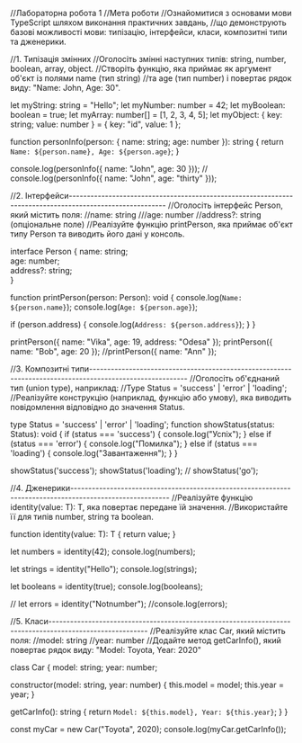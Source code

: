 //Лабораторна робота 1
//Мета роботи
//Ознайомитися з основами мови TypeScript шляхом виконання практичних завдань, 
//що демонструють базові можливості мови: типізацію, інтерфейси, класи, композитні типи та дженерики.

//1. Типізація змінних
//Оголосіть змінні наступних типів: string, number, boolean, array, object.
//Створіть функцію, яка приймає як аргумент об'єкт із полями name (тип string) 
//та age (тип number) і повертає рядок виду: "Name: John, Age: 30".

let myString: string = "Hello";
let myNumber: number = 42;
let myBoolean: boolean = true;
let myArray: number[] = [1, 2, 3, 4, 5];
let myObject: { key: string; value: number } = { key: "id", value: 1 };

function personInfo(person: { name: string; age: number }): string {
  return `Name: ${person.name}, Age: ${person.age}`;
}

console.log(personInfo({ name: "John", age: 30 }));
// console.log(personInfo({ name: "John", age: "thirty" }));


//2. Інтерфейси---------------------------------------------------------------------------------------------------------
//Оголосіть інтерфейс Person, який містить поля:
//name: string
///age: number
//address?: string (опціональне поле)
//Реалізуйте функцію printPerson, яка приймає об'єкт типу Person та виводить його дані у консоль.


interface Person {
  name: string;       
  age: number;      
  address?: string;  
}

function printPerson(person: Person): void {
  console.log(`Name: ${person.name}`);
  console.log(`Age: ${person.age}`);
  
  if (person.address) {
    console.log(`Address: ${person.address}`);
  }
}

printPerson({ name: "Vika", age: 19, address: "Odesa" });
printPerson({ name: "Bob", age: 20 });
//printPerson({ name: "Ann" });


//3. Композитні типи---------------------------------------------------------------------------------------------------------
//Оголосіть об'єднаний тип (union type), наприклад: 
//Type Status = 'success' | 'error' | 'loading';
//Реалізуйте конструкцію (наприклад, функцію або умову), яка виводить повідомлення відповідно до значення Status.


type Status = 'success' | 'error' | 'loading';
function showStatus(status: Status): void {
  if (status === 'success') {
    console.log("Успіх");
  } else if (status === 'error') {
    console.log("Помилка");
  } else if (status === 'loading') {
    console.log("Завантаження");
  }
}

showStatus('success');
showStatus('loading');
// showStatus('go');


//4. Дженерики---------------------------------------------------------------------------------------------------------
//Реалізуйте функцію identity<T>(value: T): T, яка повертає передане їй значення.
//Використайте її для типів number, string та boolean.

function identity<T>(value: T): T {
  return value;
}

let numbers = identity<number>(42);
console.log(numbers); 

let strings = identity<string>("Hello");
console.log(strings); 

let booleans = identity<boolean>(true);
console.log(booleans); 

// let errors = identity<number>("Notnumber");
//console.log(errors); 


//5. Класи---------------------------------------------------------------------------------------------------------
//Реалізуйте клас Car, який містить поля:
//model: string
//year: number
//Додайте метод getCarInfo(), який повертає рядок виду: "Model: Toyota, Year: 2020"

class Car {
  model: string;
  year: number;

  constructor(model: string, year: number) {
    this.model = model;
    this.year = year;
  }

  getCarInfo(): string {
    return `Model: ${this.model}, Year: ${this.year}`;
  }
}

const myCar = new Car("Toyota", 2020);
console.log(myCar.getCarInfo()); 

